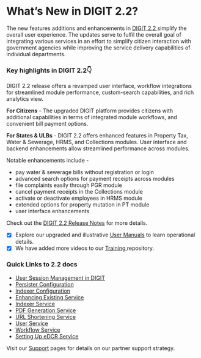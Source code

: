 # What’s New in DIGIT 2.2?

The new features additions and enhancements in [DIGIT 2.2 ](modules-features/release-notes/)simplify the overall user experience. The updates serve to fulfil the overall goal of integrating various services in an effort to simplify citizen interaction with government agencies while improving the service delivery capabilities of individual departments. 

### Key highlights in DIGIT 2.2👇 

DIGIT 2.2 release offers a revamped user interface, workflow integrations for streamlined module performance, custom-search capabilities, and rich analytics view.  

**For Citizens** - The upgraded DIGIT platform provides citizens with additional capabilities in terms of integrated module workflows, and convenient bill payment options. 

**For States & ULBs** - DIGIT 2.2 offers enhanced features in Property Tax, Water & Sewerage, HRMS, and Collections modules. User interface and backend enhancements allow streamlined performance across modules.  

Notable enhancements include -

* pay water & sewerage bills without registration or login
* advanced search options for payment receipts across modules
* file complaints easily through PGR module
* cancel payment receipts in the Collections module
* activate or deactivate employees in HRMS module
* extended options for property mutation in PT module
* user interface enhancements

Check out the [DIGIT 2.2 Release Notes](modules-features/release-notes/) for more details.

* [x] Explore our upgraded and illustrative [User Manuals](modules-features/user-guides/) to learn operational details.
* [x] We have added more videos to our [Training ](training-and-demo/)repository.

### Quick Links to 2.2 docs

* [User Session Management in DIGIT](modules-features/technical-documentation/core-service/user-session-management-in-digit.md)
* [Persister Configuration](install-digit/persister-configuration.md)
* [Indexer Configuration](install-digit/indexer-configuration.md)
* [Enhancing Existing Service](customizing-digit/digit-customization/enhancing-existing-service.md)
* [Indexer Service](modules-features/technical-documentation/core-service/indexer-service.md)
* [PDF Generation Service](modules-features/technical-documentation/core-service/pdf-generation-service.md)
* [URL Shortening Service](modules-features/technical-documentation/core-service/url-shortening-service.md)
* [User Service](modules-features/technical-documentation/core-service/user-service.md)
* [Workflow Service](modules-features/technical-documentation/core-service/workflow-service.md)
* [Setting Up eDCR Service](install-digit/setting-up-edcr-service.md)

Visit our [Support](digit-support/) pages for details on our partner support strategy.

